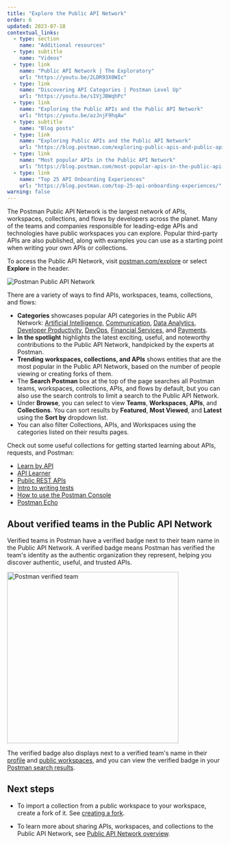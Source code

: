 ```yaml
---
title: "Explore the Public API Network"
order: 6
updated: 2023-07-18
contextual_links:
  - type: section
    name: "Additional resources"
  - type: subtitle
    name: "Videos"
  - type: link
    name: "Public API Network | The Exploratory"
    url: "https://youtu.be/2LDR93X0WIc"
  - type: link
    name: "Discovering API Categories | Postman Level Up"
    url: "https://youtu.be/sIVjJBWqhPc"
  - type: link
    name: "Exploring the Public APIs and the Public API Network"
    url: "https://youtu.be/azJnjF9hqAw"
  - type: subtitle
    name: "Blog posts"
  - type: link
    name: "Exploring Public APIs and the Public API Network"
    url: "https://blog.postman.com/exploring-public-apis-and-public-api-network/"
  - type: link
    name: "Most popular APIs in the Public API Network"
    url: "https://blog.postman.com/most-popular-apis-in-the-public-api-network/"
  - type: link
    name: "Top 25 API Onboarding Experiences"
    url: "https://blog.postman.com/top-25-api-onboarding-experiences/"
warning: false
---
```


The Postman Public API Network is the largest network of APIs, workspaces, collections, and flows by developers across the planet. Many of the teams and companies responsible for leading-edge APIs and technologies have public workspaces you can explore. Popular third-party APIs are also published, along with examples you can use as a starting point when writing your own APIs or collections.

To access the Public API Network, visit [postman.com/explore](https://www.postman.com/explore) or select **Explore** in the header.

<img alt="Postman Public API Network" src="https://assets.postman.com/postman-docs/v10/public-api-network-v10-1.jpg" />

There are a variety of ways to find APIs, workspaces, teams, collections, and flows:

* **Categories** showcases popular API categories in the Public API Network: [Artificial Intelligence](https://www.postman.com/category/artificial-intelligence), [Communication](https://www.postman.com/category/communication), [Data Analytics](https://www.postman.com/category/data-analytics), [Developer Productivity](https://www.postman.com/category/developer-productivity), [DevOps](https://www.postman.com/category/devops), [Financial Services](https://www.postman.com/category/financial-services), and [Payments](https://www.postman.com/category/payments).
* **In the spotlight** highlights the latest exciting, useful, and noteworthy contributions to the Public API Network, handpicked by the experts at Postman.
* **Trending workspaces, collections, and APIs** shows entities that are the most popular in the Public API Network, based on the number of people viewing or creating forks of them.
* The **Search Postman** box at the top of the page searches all Postman teams, workspaces, collections, APIs, and flows by default, but you can also use the search controls to limit a search to the Public API Network.
* Under **Browse**, you can select to view **Teams**, **Workspaces**, **APIs**, and **Collections**. You can sort results by **Featured**, **Most Viewed**, and **Latest** using the **Sort by** dropdown list.
* You can also filter Collections, APIs, and Workspaces using the categories listed on their results pages.

Check out some useful collections for getting started learning about APIs, requests, and Postman:

* [Learn by API](https://www.postman.com/apilearningresources/workspace/api-learning-resources/collection/1841124-59f1a202-b933-4276-b99a-88acdefba9f0?ctx=documentation)
* [API Learner](https://www.postman.com/apilearningresources/workspace/api-learning-resources/collection/1841124-369362dc-c11e-44f1-a7a9-ffe591cc2156?ctx=documentation)
* [Public REST APIs](https://www.postman.com/cs-demo/workspace/public-rest-apis/overview)
* [Intro to writing tests](https://www.postman.com/postman/workspace/postman-team-collections/collection/1559645-13bd44c4-94ec-420a-8390-8ff44b60f14d?ctx=documentation)
* [How to use the Postman Console](https://www.postman.com/postman/workspace/postman-team-collections/collection/1559645-9349429e-3744-467b-a127-e3881f0dffc8?ctx=documentation)
* [Postman Echo](https://www.postman.com/postman/workspace/published-postman-templates/documentation/631643-f695cab7-6878-eb55-7943-ad88e1ccfd65?ctx=documentation)

## About verified teams in the Public API Network

Verified teams in Postman have a verified badge next to their team name in the Public API Network. A verified badge means Postman has verified the team's identity as the authentic organization they represent, helping you discover authentic, useful, and trusted APIs.

<img alt="Postman verified team" src="https://assets.postman.com/postman-docs/v10/verified-team-postman-v10.jpg" width="400px" />

The verified badge also displays next to a verified team's name in their [profile](/docs/administration/team-settings/) and [public workspaces](/docs/collaborating-in-postman/using-workspaces/public-workspaces/), and you can view the verified badge in your [Postman search results](/docs/getting-started/basics/navigating-postman/#search-postman).

## Next steps

* To import a collection from a public workspace to your workspace, create a fork of it. See [creating a fork](/docs/collaborating-in-postman/using-version-control/forking-entities/#creating-a-fork).

* To learn more about sharing APIs, workspaces, and collections to the Public API Network, see [Public API Network overview](/docs/collaborating-in-postman/public-api-network/public-api-network-overview/).
